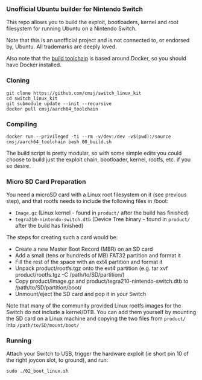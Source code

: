 ### Unofficial Ubuntu builder for Nintendo Switch
This repo allows you to build the exploit, bootloaders, kernel and root filesystem for running Ubuntu on a Nintendo Switch.

Note that this is an unofficial project and is not connected to, or endorsed by, Ubuntu. All trademarks are deeply loved.

Also note that the [build toolchain](https://hub.docker.com/r/cmsj/aarch64_toolchain/) is based around Docker, so you should have Docker installed.

### Cloning
```
git clone https://github.com/cmsj/switch_linux_kit
cd switch_linux_kit
git submodule update --init --recursive
docker pull cmsj/aarch64_toolchain
```

### Compiling
```
docker run --privileged -ti --rm -v/dev:/dev -v$(pwd):/source cmsj/aarch64_toolchain bash 00_build.sh
```

The build script is pretty modular, so with some simple edits you could choose to build just the exploit chain, bootloader, kernel, rootfs, etc. if you so desire.

### Micro SD Card Preparation

You need a microSD card with a Linux root filesystem on it (see previous step), and that rootfs needs to include the following files in /boot:
 * `Image.gz` (Linux kernel - found in `product/` after the build has finished)
 * `tegra210-nintendo-switch.dtb` (Device Tree binary - found in `product/` after the build has finished)

The steps for creating such a card would be:
 * Create a new Master Boot Record (MBR) on an SD card
 * Add a small (tens or hundreds of MB) FAT32 partition and format it
 * Fill the rest of the space with an ext4 partition and format it
 * Unpack product/rootfs.tgz onto the ext4 partition (e.g. tar xvf product/rootfs.tgz -C /path/to/SD/partition/)
 * Copy product/Image.gz and product/tegra210-nintendo-switch.dtb to /path/to/SD/partition/boot/
 * Unmount/eject the SD card and pop it in your Switch

Note that many of the community provided Linux rootfs images for the Switch do not include a kernel/DTB. You can add them yourself by mounting the SD card on a Linux machine and copying the two files from `product/` into `/path/to/SD/mount/boot/`

### Running

Attach your Switch to USB, trigger the hardware exploit (ie short pin 10 of the right joycon slot, to ground), and run:
```
sudo ./02_boot_linux.sh

```
